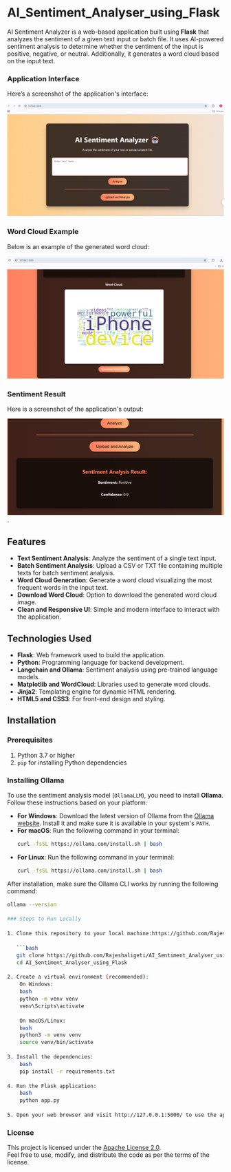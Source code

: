 # AI_Sentiment_Analyser_using_Flask

AI Sentiment Analyzer is a web-based application built using **Flask** that analyzes the sentiment of a given text input or batch file. It uses AI-powered sentiment analysis to determine whether the sentiment of the input is positive, negative, or neutral. Additionally, it generates a word cloud based on the input text.


### Application Interface
Here’s a screenshot of the application's interface:

![Application UI](media/ui_screenshot.png)

### Word Cloud Example
Below is an example of the generated word cloud:

![Word Cloud](media/wordcloud_example.png)

### Sentiment Result
Here is a screenshot of the application's output:

![Output](media/Sentiment_analysis.png).
## Features
- **Text Sentiment Analysis**: Analyze the sentiment of a single text input.
- **Batch Sentiment Analysis**: Upload a CSV or TXT file containing multiple texts for batch sentiment analysis.
- **Word Cloud Generation**: Generate a word cloud visualizing the most frequent words in the input text.
- **Download Word Cloud**: Option to download the generated word cloud image.
- **Clean and Responsive UI**: Simple and modern interface to interact with the application.

## Technologies Used
- **Flask**: Web framework used to build the application.
- **Python**: Programming language for backend development.
- **Langchain and Ollama**: Sentiment analysis using pre-trained language models.
- **Matplotlib and WordCloud**: Libraries used to generate word clouds.
- **Jinja2**: Templating engine for dynamic HTML rendering.
- **HTML5 and CSS3**: For front-end design and styling.

## Installation

### Prerequisites
1. Python 3.7 or higher
2. `pip` for installing Python dependencies

### Installing Ollama

To use the sentiment analysis model (`OllamaLLM`), you need to install **Ollama**. Follow these instructions based on your platform:

- **For Windows**: Download the latest version of Ollama from the [Ollama website](https://ollama.com/). Install it and make sure it is available in your system's `PATH`.
- **For macOS**: Run the following command in your terminal:
    ```bash
    curl -fsSL https://ollama.com/install.sh | bash
    ```
- **For Linux**: Run the following command in your terminal:
    ```bash
    curl -fsSL https://ollama.com/install.sh | bash
    ```

After installation, make sure the Ollama CLI works by running the following command:
```bash
ollama --version

### Steps to Run Locally

1. Clone this repository to your local machine:https://github.com/Rajeshaligeti/AI_Sentiment_Analyser_using_Flask

   ```bash
   git clone https://github.com/Rajeshaligeti/AI_Sentiment_Analyser_using_Flask.git
   cd AI_Sentiment_Analyser_using_Flask
   
2. Create a virtual environment (recommended):
    On Windows:
    bash
    python -m venv venv
    venv\Scripts\activate
   
    On macOS/Linux:
    bash
    python3 -m venv venv
    source venv/bin/activate
   
3. Install the dependencies:
    bash
    pip install -r requirements.txt
   
4. Run the Flask application:
    bash
    python app.py
    
5. Open your web browser and visit http://127.0.0.1:5000/ to use the application. 

```
### License
This project is licensed under the [Apache License 2.0](LICENSE).  
Feel free to use, modify, and distribute the code as per the terms of the license.

